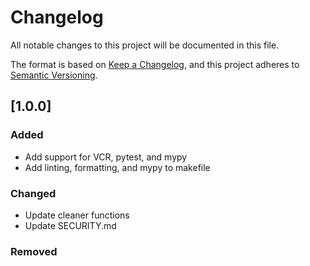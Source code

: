 # Changelog
All notable changes to this project will be documented in this file.

The format is based on [Keep a Changelog](https://keepachangelog.com/en/1.0.0/),
and this project adheres to [Semantic Versioning](https://semver.org/spec/v2.0.0.html).

## [1.0.0]
### Added
- Add support for VCR, pytest, and mypy
- Add linting, formatting, and mypy to makefile
### Changed
- Update cleaner functions
- Update SECURITY.md
### Removed

